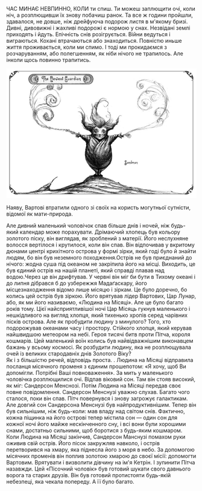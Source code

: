 ЧАС МИНАЄ НЕВПИННО, КОЛИ ти спиш. Ти можеш заплющити очі, коли ніч, а розплющивши їх знову побачиш ранок. Та все ж години пройшли, здавалося, не довше, ніж дрейфуюча подорож листя в м'якому бризі.
  Дивні, дивовижні і жахливі подорожі є нормою у снах. Незвідані землі приходять і йдуть. Епічність снів розігрується. Війни ведуться і виграються. Кохані втрачаються або знаходиться. Повністю иньше життя проживається, коли ми спимо. І тоді ми прокидаємся з розчаруванням, або полегшенням, як ніби нічого не трапилось.
  Але інколи щось повинно трапитись.

  ![sandman](https://raw.githubusercontent.com/nowxel/Namu_pro/main/namu/images/sandman.jpeg "sandman")

  Наяву, Вартові втратили одного зі своїх на користь могутньої сутністи, відомої як мати-природа.

  Але дивний маленький чоловічок спав більше днів і ночей, ніж будь-який календар може порахувати. Дрімаючий хлопець був кольору золотого піску, він виглядав, як зроблений з матерії. Його неслухняне волосся вертілося і крутилося, коли він спав. Він відпочивав у вкритому дюнами центрі крихітного острова у формі зірки, який годі було й знайти людям, бо він був неземного походження.Острів не був приєднаний до нічого: жодна суша під океаном не закріпила його на місці. Виходить, це був єдиний острів на нашій планеті, який справді плавав над водою.Через це він дрифтував. У червні він міг би бути в Тихому океані і до липня дібрався б до узбережжя Мадаґаскару, його місцезнаходження відомо лише місяцю і зіркам.
  Це було доречно, бо колись цей острів був зіркою. Його врятував лідер Вартових, Цар Лунар, або, як ми його називаємо, «Людина на Місяці». Але це було багато років тому.
  Цієї найсприятливішої ночі Цар Місяць гукнув маленького і нешкідливого на вигляд хлопця, який тихенько хропів серед чарівних пісків острова. 
  Але як пробудити людину з минулого? Того, хто подорожував океанами часу і простору. Стійкого хлопця, який керував найшвидшою метеором на небі. Героя тисячі битв проти Пітча, короля кошмарів. Цей маленький воїн колись був найвідважнішим виконавцем бажань у всьому космосі. Як розбудити людину, яка не розплющувала очей із великих стародавніх днів Золотого Віку?  
  Як і з більшістю речей, відповідь проста. . 
  Людина на Місяці відправила посланця місячного променя з єдиним прошепотом: «Я хочу, щоб Ви допомігли. Потрібні Ваші повноваження». 
  За мить у маленького чоловічка розплющилися очі. Відпав віковий сон. Там він стояв високий, як міг: Сандерсон Менснозі. Потім Людина на Місяці передав своє повне повідомлення. Сандерсон Менснузі уважно слухав.
  Багато чого сталося, поки він спав.
  Пітч повернувся і знову загрожує галактикам. Але довгий сон Сандерсона Менснузі був найпродуктивнішим. Тепер він був сильнішим, ніж будь-коли: мав владу над світом снів. Фактично, кожна піщинка на його острові тепер містила сон — один сон для кожної ночі його майже нескінченного сну, і всі вони були хорошими снами, достатньо сильними, щоб боротися з будь-яким кошмаром. 
  Коли Людина на Місяці закінчив, Сандерсон Манснузі помахом руки оживив свій острів. Його пісок закружляв навколо, і острів перетворився на хмару, яка піднесла його з моря в небо.
  За допомогою місячних променів він поплив золотою хмарою до своєї місії: допомогти Вартовим. Врятувати і визволити дівчину на ім'я Кетрін. І зупинити Пітча назавжди.
  Цей «Пісочний чоловік» був готовий шукати свого давнього ворога та старих друзів. Він був готовий протистояти будь-якій небезпеці, яка чекала попереду. 
  А її було багато.